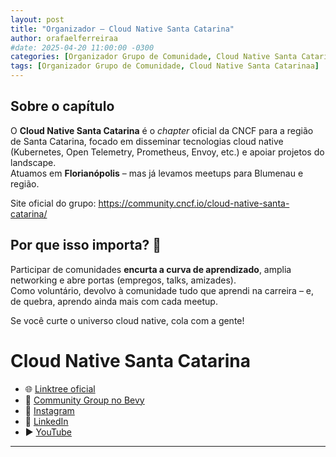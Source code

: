 ```yaml
---
layout: post
title: "Organizador – Cloud Native Santa Catarina"
author: orafaelferreiraa
#date: 2025-04-20 11:00:00 -0300
categories: [Organizador Grupo de Comunidade, Cloud Native Santa Catarina]
tags: [Organizador Grupo de Comunidade, Cloud Native Santa Catarinaa]
---
```


## Sobre o capítulo

O **Cloud Native Santa Catarina** é o *chapter* oficial da CNCF para a região de Santa Catarina, focado em disseminar tecnologias cloud native (Kubernetes, Open Telemetry, Prometheus, Envoy, etc.) e apoiar projetos do landscape.  
Atuamos em **Florianópolis** – mas já levamos meetups para Blumenau e região.


Site oficial do grupo: <https://community.cncf.io/cloud-native-santa-catarina/>

## Por que isso importa? 💙

Participar de comunidades **encurta a curva de aprendizado**, amplia networking e abre portas (empregos, talks, amizades).  
Como voluntário, devolvo à comunidade tudo que aprendi na carreira – e, de quebra, aprendo ainda mais com cada meetup.

Se você curte o universo cloud native, cola com a gente!

# Cloud Native Santa Catarina

* 🌐 [Linktree oficial](https://linktr.ee/cloudnativesc)
* 🤝 [Community Group no Bevy](https://community.cncf.io/cloud-native-santa-catarina/)
* 📸 [Instagram](https://www.instagram.com/cncf.sc/)
* 💼 [LinkedIn](https://www.linkedin.com/company/cncfsc/)
* ▶️ [YouTube](https://www.youtube.com/@cloudnativesc)

---

